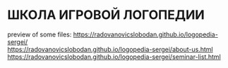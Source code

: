 # ШКОЛА ИГРОВОЙ ЛОГОПЕДИИ
preview of some files:
https://radovanovicslobodan.github.io/logopedia-sergei/  
https://radovanovicslobodan.github.io/logopedia-sergei/about-us.html  
https://radovanovicslobodan.github.io/logopedia-sergei/seminar-list.html